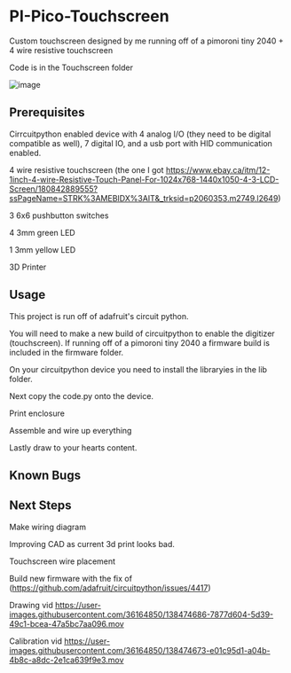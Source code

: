
# PI-Pico-Touchscreen


Custom touchscreen designed by me running off of a pimoroni tiny 2040 + 4 wire resistive touchscreen

Code is in the Touchscreen folder


![image](https://user-images.githubusercontent.com/36164850/111881001-e8d69f00-8984-11eb-9831-54cff7fd3ced.png)



## Prerequisites

Cirrcuitpython enabled device with 4 analog I/O (they need to be digital compatible as well), 7 digital IO, and a usb port with HID communication enabled.

4 wire resistive touchscreen (the one I got https://www.ebay.ca/itm/12-1inch-4-wire-Resistive-Touch-Panel-For-1024x768-1440x1050-4-3-LCD-Screen/180842889555?ssPageName=STRK%3AMEBIDX%3AIT&_trksid=p2060353.m2749.l2649)

3 6x6 pushbutton switches

4 3mm green LED

1 3mm yellow LED

3D Printer

## Usage

This project is run off of adafruit's circuit python. 

You will need to make a new build of circuitpython to enable the digitizer (touchscreen). If running off of a pimoroni tiny 2040 a firmware build is included in the firmware folder.

On your circuitpython device you need to install the libraryies in the lib folder. 

Next copy the code.py onto the device.

Print enclosure

Assemble and wire up everything

Lastly draw to your hearts content.

## Known Bugs


## Next Steps

Make wiring diagram

Improving CAD as current 3d print looks bad.

Touchscreen wire placement

Build new firmware with the fix of (https://github.com/adafruit/circuitpython/issues/4417)


Drawing vid
https://user-images.githubusercontent.com/36164850/138474686-7877d604-5d39-49c1-bcea-47a5bc7aa096.mov


Calibration vid
https://user-images.githubusercontent.com/36164850/138474673-e01c95d1-a04b-4b8c-a8dc-2e1ca639f9e3.mov

